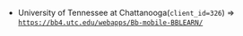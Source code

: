  - University of Tennessee at Chattanooga(`client_id=326`) => [`https://bb4.utc.edu/webapps/Bb-mobile-BBLEARN/`](https://bb4.utc.edu/webapps/Bb-mobile-BBLEARN/)
